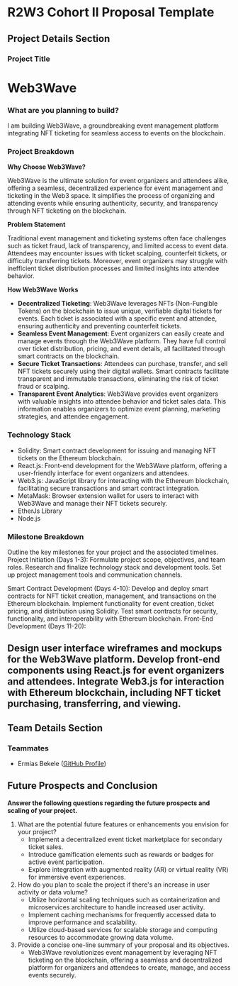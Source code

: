 # R2W3 Cohort ll Proposal Template

## **Project Details Section**

### **Project Title**

# Web3Wave

### **What are you planning to build?**

I am building Web3Wave, a groundbreaking event management platform integrating NFT ticketing for seamless access to events on the blockchain.

### **Project Breakdown**

**Why Choose Web3Wave?**

Web3Wave is the ultimate solution for event organizers and attendees alike, offering a seamless, decentralized experience for event management and ticketing in the Web3 space. It simplifies the process of organizing and attending events while ensuring authenticity, security, and transparency through NFT ticketing on the blockchain.

**Problem Statement**

Traditional event management and ticketing systems often face challenges such as ticket fraud, lack of transparency, and limited access to event data. Attendees may encounter issues with ticket scalping, counterfeit tickets, or difficulty transferring tickets. Moreover, event organizers may struggle with inefficient ticket distribution processes and limited insights into attendee behavior.

**How Web3Wave Works**

- **Decentralized Ticketing**: Web3Wave leverages NFTs (Non-Fungible Tokens) on the blockchain to issue unique, verifiable digital tickets for events. Each ticket is associated with a specific event and attendee, ensuring authenticity and preventing counterfeit tickets.
- **Seamless Event Management**: Event organizers can easily create and manage events through the Web3Wave platform. They have full control over ticket distribution, pricing, and event details, all facilitated through smart contracts on the blockchain.
- **Secure Ticket Transactions**: Attendees can purchase, transfer, and sell NFT tickets securely using their digital wallets. Smart contracts facilitate transparent and immutable transactions, eliminating the risk of ticket fraud or scalping.
- **Transparent Event Analytics**: Web3Wave provides event organizers with valuable insights into attendee behavior and ticket sales data. This information enables organizers to optimize event planning, marketing strategies, and attendee engagement.

### **Technology Stack**

- Solidity: Smart contract development for issuing and managing NFT tickets on the Ethereum blockchain.
- React.js: Front-end development for the Web3Wave platform, offering a user-friendly interface for event organizers and attendees.
- Web3.js: JavaScript library for interacting with the Ethereum blockchain, facilitating secure transactions and smart contract integration.
- MetaMask: Browser extension wallet for users to interact with Web3Wave and manage their NFT tickets securely.
- EtherJs Library
- Node.js


### **Milestone Breakdown**

Outline the key milestones for your project and the associated timelines.
Project Initiation (Days 1-3):
Formulate project scope, objectives, and team roles.
Research and finalize technology stack and development tools.
Set up project management tools and communication channels.

Smart Contract Development (Days 4-10):
Develop and deploy smart contracts for NFT ticket creation, management, and transactions on the Ethereum blockchain.
Implement functionality for event creation, ticket pricing, and distribution using Solidity.
Test smart contracts for security, functionality, and interoperability with Ethereum blockchain.
Front-End Development (Days 11-20):

Design user interface wireframes and mockups for the Web3Wave platform.
Develop front-end components using React.js for event organizers and attendees.
Integrate Web3.js for interaction with Ethereum blockchain, including NFT ticket purchasing, transferring, and viewing.
---

## **Team Details Section**

### **Teammates**

- Ermias Bekele ([GitHub Profile](https://github.com/jemi2k))


## **Future Prospects and Conclusion**

**Answer the following questions regarding the future prospects and scaling of your project.**

1. What are the potential future features or enhancements you envision for your project?
   - Implement a decentralized event ticket marketplace for secondary ticket sales.
   - Introduce gamification elements such as rewards or badges for active event participation.
   - Explore integration with augmented reality (AR) or virtual reality (VR) for immersive event experiences.
2. How do you plan to scale the project if there's an increase in user activity or data volume?
   - Utilize horizontal scaling techniques such as containerization and microservices architecture to handle increased user activity.
   - Implement caching mechanisms for frequently accessed data to improve performance and scalability.
   - Utilize cloud-based services for scalable storage and computing resources to accommodate growing data volume.
3. Provide a concise one-line summary of your proposal and its objectives.
   - Web3Wave revolutionizes event management by leveraging NFT ticketing on the blockchain, offering a seamless and decentralized platform for organizers and attendees to create, manage, and access events securely.
